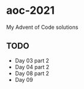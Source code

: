 # aoc-2021
My Advent of Code solutions

## TODO
* Day 03 part 2
* Day 04 part 2
* Day 08 part 2
* Day 09